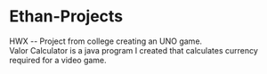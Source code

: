 # Ethan-Projects

HWX -- Project from college creating an UNO game.  
Valor Calculator is a java program I created that calculates currency required for a video game.
